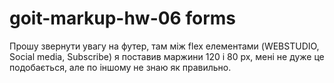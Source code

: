 # goit-markup-hw-06 forms
Прошу звернути увагу на футер, там між flex елементами (WEBSTUDIO, Social media, Subscribe) я поставив маржини 120 і 80 px, мені не дуже це подобається, але по іншому не знаю як правильно.
